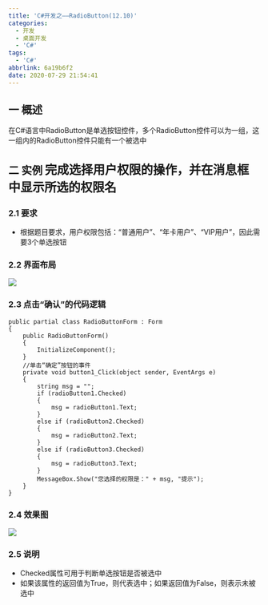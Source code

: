 ```yaml
---
title: 'C#开发之——RadioButton(12.10)'
categories:
  - 开发
  - 桌面开发
  - 'C#'
tags:
  - 'C#'
abbrlink: 6a19b6f2
date: 2020-07-29 21:54:41
---
```

## 一 概述

在C#语言中RadioButton是单选按钮控件，多个RadioButton控件可以为一组，这一组内的RadioButton控件只能有一个被选中

<!--more-->

## 二 实例  <font size=5> 完成选择用户权限的操作，并在消息框中显示所选的权限名 </font>

### 2.1 要求

* 根据题目要求，用户权限包括：“普通用户”、“年卡用户”、“VIP用户”，因此需要3个单选按钮

### 2.2 界面布局
![][1]
### 2.3 点击“确认”的代码逻辑

```
public partial class RadioButtonForm : Form
{
    public RadioButtonForm()
    {
        InitializeComponent();
    }
    //单击“确定”按钮的事件
    private void button1_Click(object sender, EventArgs e)
    {
        string msg = "";
        if (radioButton1.Checked)
        {
            msg = radioButton1.Text;
        }
        else if (radioButton2.Checked)
        {
            msg = radioButton2.Text;
        }
        else if (radioButton3.Checked)
        {
            msg = radioButton3.Text;
        }
        MessageBox.Show("您选择的权限是：" + msg, "提示");
    }
}
```

### 2.4 效果图
![][2]

### 2.5 说明

* Checked属性可用于判断单选按钮是否被选中
* 如果该属性的返回值为True，则代表选中；如果返回值为False，则表示未被选中

[1]:https://cdn.jsdelivr.net/gh/pgzxc/CDN/blog-image/csharp-windform-radiobutton-layout.png
[2]:https://cdn.jsdelivr.net/gh/pgzxc/CDN/blog-image/csharp-windform-radiobutton-view.gif